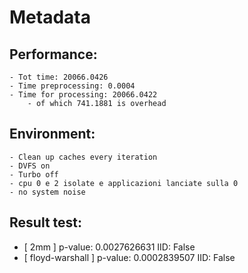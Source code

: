 # Metadata

## Performance:

    - Tot time: 20066.0426
    - Time preprocessing: 0.0004
    - Time for processing: 20066.0422
        - of which 741.1881 is overhead

## Environment:

    - Clean up caches every iteration
    - DVFS on
    - Turbo off
    - cpu 0 e 2 isolate e applicazioni lanciate sulla 0
    - no system noise

## Result test:

- [ 2mm ] p-value: 0.0027626631 IID: False
- [ floyd-warshall ] p-value: 0.0002839507 IID: False
